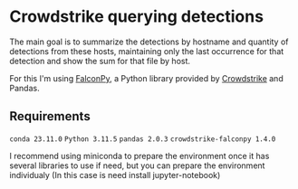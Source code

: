 # Crowdstrike querying detections

The main goal is to summarize the detections by hostname and quantity of detections from these hosts, maintaining only the last occurrence for that detection and show the sum for that file by host.

For this I'm using [FalconPy](https://github.com/CrowdStrike/falconpy), a Python library provided by [Crowdstrike](https://www.crowdstrike.com/) and Pandas.

## Requirements

`conda 23.11.0`
`Python 3.11.5`
`pandas 2.0.3`
`crowdstrike-falconpy 1.4.0`

I recommend using miniconda to prepare the environment once it has several libraries to use if need, but you can prepare the environment individualy (In this case is need install jupyter-notebook)





